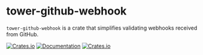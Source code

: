 # tower-github-webhook

`tower-github-webhook` is a crate that simplifies validating webhooks received from GitHub.

[![Crates.io](https://img.shields.io/crates/v0.2.0/tower-github-webhook)](https://crates.io/crates/tower-github-webhook)
[![Documentation](https://docs.rs/tower-github-webhook/badge.svg)](https://docs.rs/tower-github-webhook/latest/tower_github_webhook/)
[![Crates.io](https://img.shields.io/crates/l/tower-github-webhook)](tower-github-webhook/LICENSE)
